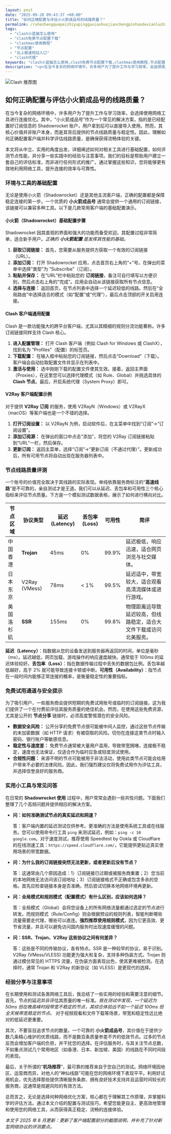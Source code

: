 ```yaml
---
layout: post
date: "2025-09-28 09:43:37 +08:00"
title: "如何正确配置与评估小火箭成品号的线路质量？"
permalink: /ruhezhengquepeizhiyupingguxiaohuojianchengpinhaodexianluzhiliang/
tags:
  - "clash小蓝猫怎么使用"
  - "clash免费节点配置下载"
  - "clashmac使用教程"
  - "节点配置"
  - "云上极速网站入口"
  - "clash代理"
keywords: "clash小蓝猫怎么使用,clash免费节点配置下载,clashmac使用教程,节点配置,云上极速网站入口,clash代理"
description: "<p>在当今复杂的网络环境中，许多用户为了提升工作与学习效率，会选择使用网络工具进行连接优化。其中，“小火箭成品号”作为一个常见的解决方案，指的是已经配置好订阅信息的 Shadowrocket 账户，用户拿到后可以直接导入使用。然而，其核心价值并非账户本身，而是其背后提供的节点线路质量与稳定性。因此，理解如何正确配置客户端并科学评估线路质量，是确保获得流畅体验的关键。</p>"
---
```


![Clash 推荐图](https://clashjd.github.io/assets/img/节点订阅推荐.png)

## 如何正确配置与评估小火箭成品号的线路质量？

<p>在当今复杂的网络环境中，许多用户为了提升工作与学习效率，会选择使用网络工具进行连接优化。其中，“小火箭成品号”作为一个常见的解决方案，指的是已经配置好订阅信息的 Shadowrocket 账户，用户拿到后可以直接导入使用。然而，其核心价值并非账户本身，而是其背后提供的节点线路质量与稳定性。因此，理解如何正确配置客户端并科学评估线路质量，是确保获得流畅体验的关键。</p>
<p>本文将从中立、实用的角度出发，详细阐述如何对相关工具进行基础配置，如何评测节点性能，并分享一些实践中的经验与注意事项。我们的目标是帮助用户建立一套自己的评估标准，而非进行任何形式的推广。通过掌握这些知识，您将能够更有效地利用网络工具，提升连接的效率与可靠性。</p>
<h3>环境与工具的基础配置</h3>
<p>无论是使用小火箭（Shadowrocket）还是其他主流客户端，正确的配置都是保障稳定连接的第一步。一个优质的 <strong>小火箭成品号</strong> 通常会提供一个通用的订阅链接，该链接可以兼容多种工具。以下是几款常用客户端的基础配置演示。</p>
<h4>小火箭（Shadowrocket）基础配置步骤</h4>
<p>Shadowrocket 因其直观的界面和强大的功能而备受欢迎。其配置过程非常简单，适合新手用户。<em>正确的 <strong>小火箭配置</strong> 是发挥其性能的基础。</em></p>
<ol>
    <li><strong>获取订阅链接：</strong> 首先，您需要从服务提供方获取一个有效的订阅链接（URL）。</li>
    <li><strong>添加订阅：</strong> 打开 Shadowrocket 应用，点击首页右上角的“+”号。在弹出的菜单中选择“类型”为 “Subscribe”（订阅）。</li>
    <li><strong>粘贴并保存：</strong> 在“URL”栏中粘贴您的 <strong>订阅链接</strong>，备注可自行填写以方便识别，然后点击右上角的“完成”。应用会自动从该链接获取所有节点信息。</li>
    <li><strong>选择与连接：</strong> 返回首页，在节点列表中选择一个延迟较低的线路。然后在“全局路由”中选择适合的模式（如“配置”或“代理”），最后点击顶部的开关启用连接。</li>
</ol>
<h4>Clash 客户端通用配置</h4>
<p>Clash 是一款功能强大的跨平台客户端，尤其以其精细的规则分流功能著称。许多订阅链接同样支持 Clash 核心。</p>
<ol>
    <li><strong>进入配置管理：</strong> 打开 Clash 客户端（例如 Clash for Windows 或 ClashX），找到名为 “Profiles”（配置）的标签页。</li>
    <li><strong>下载配置：</strong> 在输入框中粘贴您的订阅链接，然后点击“Download”（下载）。客户端会自动拉取配置文件并显示在列表中。</li>
    <li><strong>激活与使用：</strong> 选中刚刚下载的配置文件使其生效。接着，返回主界面（Proxies），在这里您可以选择代理模式（如 Rule、Global）并挑选具体的 <strong>Clash 节点</strong>。最后，开启系统代理（System Proxy）即可。</li>
</ol>
<h4>V2Ray 客户端配置示例</h4>
<p>对于提供 <strong>V2Ray 订阅</strong> 的服务，使用 V2RayN（Windows）或 V2RayX（macOS）等客户端也是一个不错的选择。</p>
<ol>
    <li><strong>打开订阅设置：</strong> 以 V2RayN 为例，启动软件后，在主菜单中找到“订阅”->“订阅设置”。</li>
    <li><strong>添加订阅源：</strong> 在弹出的窗口中点击“添加”，将您的 V2Ray 订阅链接粘贴到“URL”一栏，然后保存。</li>
    <li><strong>更新订阅：</strong> 返回主菜单，选择“订阅”->“更新订阅（不通过代理）”。更新成功后，所有可用节点将自动出现在服务器列表中。</li>
</ol>
<h3>节点线路质量评测</h3>
<p>一个账号的价值完全取决于其线路的实际表现。单纯依靠服务商标注的“<strong>高速线路</strong>”是不可靠的，亲自测试才是王道。我们可以从延迟、丢包率和可用性三个核心指标来评估节点质量。下方是一个模拟测试数据表格，展示了如何进行横向对比。</p>
<table>
    <thead>
        <tr>
            <th>节点区域</th>
            <th>协议类型</th>
            <th>延迟 (Latency)</th>
            <th>丢包率 (Loss)</th>
            <th>可用性</th>
            <th>简评</th>
        </tr>
    </thead>
    <tbody>
        <tr>
            <td>中国香港</td>
            <td><strong>Trojan</strong></td>
            <td>45ms</td>
            <td>0%</td>
            <td>99.9%</td>
            <td>延迟极低，响应迅速，适合网页浏览与社交媒体。</td>
        </tr>
        <tr>
            <td>日本东京</td>
            <td>V2Ray (VMess)</td>
            <td>78ms</td>
            <td>&lt; 1%</td>
            <td>99.5%</td>
            <td>延迟适中，带宽较大，适合观看高清流媒体或进行游戏。</td>
        </tr>
        <tr>
            <td>美国洛杉矶</td>
            <td><strong>SSR</strong></td>
            <td>155ms</td>
            <td>0%</td>
            <td>99.8%</td>
            <td>物理距离远导致延迟较高，但线路稳定，适合大文件下载或访问北美服务。</td>
        </tr>
    </tbody>
</table>
<p><strong>延迟（Latency）</strong>：指数据从您的设备发送到服务器再返回的时间，单位是毫秒（ms）。延迟越低，网页加载、游戏操作的响应速度越快。通常低于 100ms 的延迟体验较好。<strong>丢包率（Loss）</strong>：指在数据传输过程中丢失的数据包比例。丢包率越低越好，高于 2% 就可能导致连接卡顿或中断。<strong>可用性（Availability）</strong>：指节点在一段时间内能够正常连接的概率，是衡量稳定性的重要指标。</p>
<h3>免费试用通道与安全提示</h3>
<p>为了吸引用户，一些服务商会提供短期的免费试用账号或临时的订阅链接。这为我们提供了一个在付费前评估其服务质量的绝佳机会。然而，在使用这些免费资源，尤其是公开的 <strong>节点分享</strong> 链接时，必须高度警惕潜在的安全风险。</p>
<ul>
    <li><strong>数据安全风险：</strong> 公开分享的免费节点很可能被中间人监控，通过这些节点传输的未加密数据（如 HTTP 请求）有被窃取的风险。切勿在连接这类节点时输入密码、银行账户等敏感信息。</li>
    <li><strong>稳定性与速度差：</strong> 免费节点通常被大量用户滥用，导致带宽拥堵，连接极不稳定，速度也无法保证，仅适合作为临时应急或轻度测试使用。</li>
    <li><strong>合规性问题：</strong> 来源不明的节点可能被用于非法活动，使用此类节点可能会给用户带来不必要的法律风险。因此，我们强烈建议仅将免费试用作为评估工具，并选择信誉良好的服务商。</li>
</ul>
<h3>实用小工具与常见问答</h3>
<p>在日常的 <strong>Shadowrocket 使用</strong> 过程中，用户常常会遇到一些共性问题。下面我们整理了几个高频问题并提供相应的解决方案。</p>
<ul>
    <li>
        <strong>问：如何准确测试节点的真实延迟和网速？</strong>
        <p>答：客户端内置的延迟测试仅供参考。更准确的方法是使用系统工具或在线服务。您可以使用命令行工具 <code>ping</code> 来测试延迟，例如：<code>ping -c 10 google.com</code>。对于速度测试，推荐使用 Speedtest by Ookla 或 Cloudflare 的在线测速工具：<code>https://speed.cloudflare.com/</code>，它能提供更贴近真实使用场景的带宽数据。</p>
    </li>
    <li>
        <strong>问：为什么我的订阅链接突然无法更新，或者更新后没有节点？</strong>
        <p>答：这通常由几个原因造成：1）订阅链接已过期或被服务商重置；2）您当前的本地网络无法访问该订阅地址；3）订阅链接格式不正确或包含多余的空格。首先应检查链接本身是否准确，然后尝试切换本地网络环境再更新。</p>
    </li>
    <li>
        <strong>问：全局模式和规则模式（配置模式）有什么区别，应该如何选择？</strong>
        <p>答：全局模式（Global）会将您设备上的所有网络流量都通过选定的节点进行转发。而规则模式（Rule/Config）则会根据预设的规则列表，智能判断哪些流量需要走代理，哪些可以直连。<strong>强烈推荐使用规则模式</strong>，因为它更高效、更节省流量，并且可以避免访问国内服务时出现速度缓慢的问题。</p>
    </li>
     <li>
        <strong>问：SSR、Trojan、V2Ray 这些协议之间有何差异？</strong>
        <p>答：这些是不同的传输协议，各有特点。SSR 是一种较早的协议，易于识别。V2Ray (VMess/VLESS) 功能更为强大和复杂，支持多种伪装方式。Trojan 则通过模仿常见的 HTTPS 流量，在伪装方面表现出色，使其更难被检测。在选择时，通常 Trojan 和 V2Ray 的新协议（如 VLESS）是更现代的选择。</p>
    </li>
</ul>
<h3>经验分享与注意事项</h3>
<p>在长期使用和测试各类网络工具后，我总结了一些实用的经验和需要注意的细节。首先，节点的延迟并非评估其质量的唯一标准。<em>我在测试中发现，一个延迟为 50ms 但在晚高峰时段带宽不稳定的节点，其综合体验远不如一个延迟 100ms 但全天候带宽稳定的节点。</em> 对于视频观看和文件下载等场景，带宽和稳定性远比绝对的低延迟更重要。</p>
<p>其次，不要盲目追求节点的数量。一个可靠的 <strong>小火箭成品号</strong>，其价值在于提供少数几条精心维护的优质线路，而不是数百条质量参差不齐的低效节点。过多的节点反而会增加客户端的负担，并干扰您的选择。在评估服务时，与其关注节点总数，不如重点测试几个常用地区（如香港、日本、新加坡、美国）的线路在不同时间段的表现。</p>
<p>最后，关于所谓的“<strong>机场推荐</strong>”，最可靠的推荐来自于您自己的测试。网络环境因地区、运营商而异，对他人的“神仙线路”可能在您的网络环境下表现平平。利用好试用机会，优先选择那些提供清晰服务条款、拥有良好技术支持并且运营时间较长的服务商，这通常是规避风险的有效方法。</p>
<p>总而言之，无论是选择何种网络优化方案，核心都在于理解其工作原理，并掌握科学的评估方法。通过本文介绍的配置与测试技巧，希望您能更自主、更高效地管理和使用您的网络工具，从而获得真正稳定、流畅的连接体验。</p>
<p><em>本文于 2025 年 8 月更新：更新了客户端配置部分的截图说明，并补充了针对新型网络协议的评测要点。</em></p>